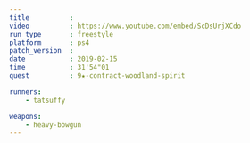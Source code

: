 ```yaml
---
title          :
video          : https://www.youtube.com/embed/ScDsUrjXCdo
run_type       : freestyle
platform       : ps4
patch_version  : 
date           : 2019-02-15
time           : 31'54"01
quest          : 9★-contract-woodland-spirit

runners:
    - tatsuffy

weapons:
    - heavy-bowgun
---
```

